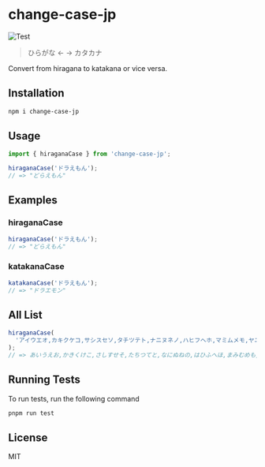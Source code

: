 # change-case-jp

![Test](https://github.com/yuyakinjo/change-case-jp/actions/workflows/test.yml/badge.svg)

> ひらがな ← → カタカナ

Convert from hiragana to katakana or vice versa.

## Installation

```bash
npm i change-case-jp
```

## Usage

```typescript
import { hiraganaCase } from 'change-case-jp';

hiraganaCase('ドラえもん');
// => "どらえもん"
```

## Examples

### hiraganaCase

```typescript
hiraganaCase('ドラえもん');
// => "どらえもん"
```

### katakanaCase

```typescript
katakanaCase('ドラえもん');
// => "ドラエモン"
```

## All List

```typescript
hiraganaCase(
  'アイウエオ,カキクケコ,サシスセソ,タチツテト,ナニヌネノ,ハヒフヘホ,マミムメモ,ヤユヨ,ラリルレロ,ワヰヱヲ,ン,ァィゥェォ,ッ,ャュョ,ガギグゲゴ,ザジズゼゾ,ダヂヅデド,バビブベボ,パピプペポ,ヴ',
);
// => あいうえお,かきくけこ,さしすせそ,たちつてと,なにぬねの,はひふへほ,まみむめも,やゆよ,らりるれろ,わゐゑを,ん,ぁぃぅぇぉ,っ,ゃゅょ,がぎぐげご,ざじずぜぞ,だぢづでど,ばびぶべぼ,ぱぴぷぺぽ,ゔ
```

## Running Tests

To run tests, run the following command

```bash
pnpm run test
```

## License

MIT
